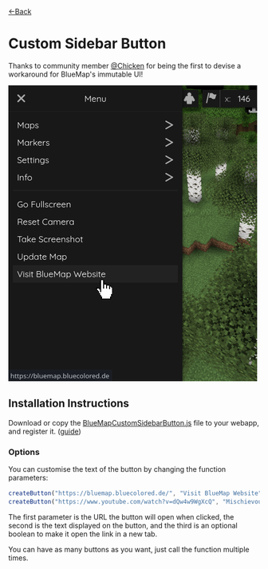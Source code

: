 [←Back](..)

# Custom Sidebar Button
Thanks to community member [@Chicken](https://github.com/Chicken/)
for being the first to devise a workaround for BlueMap's immutable UI!

![a screenshot of the custom button in the sidebar](example.png)

## Installation Instructions
Download or copy the [BlueMapCustomSidebarButton.js](BlueMapCustomSidebarButton.js) file to your webapp, and register it.
([guide](https://bluemap.bluecolored.de/community/Customisation.html#custom-scripts-behaviour))

### Options
You can customise the text of the button by changing the function parameters:
```js
createButton("https://bluemap.bluecolored.de/", "Visit BlueMap Website");
createButton("https://www.youtube.com/watch?v=dQw4w9WgXcQ", "Mischievous Button", true);
```

The first parameter is the URL the button will open when clicked,
the second is the text displayed on the button,
and the third is an optional boolean to make it open the link in a new tab.

You can have as many buttons as you want, just call the function multiple times.
